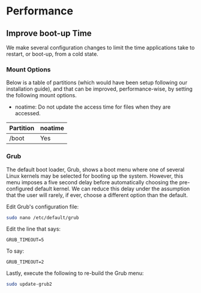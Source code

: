 # Performance

## Improve boot-up Time

We make several configuration changes to limit the time applications take to restart, or boot-up, from a cold state.

### Mount Options

Below is a table of partitions (which would have been setup following our installation guide), and that can be improved, performance-wise, by setting the following mount options.

* noatime: Do not update the access time for files when they are accessed.

| Partition | noatime |
| --------- | ------- |
| /boot     | Yes     |

### Grub

The default boot loader, Grub, shows a boot menu where one of several Linux kernels may be selected for booting up the system. However, this menu imposes a five second delay before automatically choosing the pre-configured default kernel. We can reduce this delay under the assumption that the user will rarely, if ever, choose a different option than the default.

Edit Grub's configuration file:

```bash
sudo nano /etc/default/grub
```

Edit the line that says:

```
GRUB_TIMEOUT=5
```

To say:

```
GRUB_TIMEOUT=2
```

Lastly, execute the following to re-build the Grub menu:

```bash
sudo update-grub2
```
